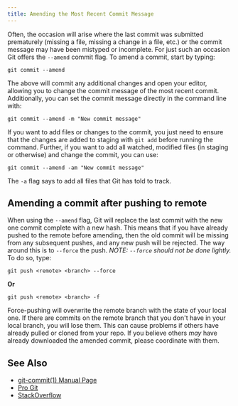 ```yaml
---
title: Amending the Most Recent Commit Message
---
```

Often, the occasion will arise where the last commit was submitted prematurely (missing a file, missing a change in a file, etc.) or the commit message may have been mistyped or incomplete. For just such an occasion Git offers the `--amend` commit flag. To amend a commit, start by typing:

    git commit --amend

The above will commit any additional changes and open your editor, allowing you to change the commit message of the most recent commit. Additionally, you can set the commit message directly in the command line with:

    git commit --amend -m "New commit message"

If you want to add files or changes to the commit, you just need to ensure that the changes are added to staging with `git add` before running the command. Further, if you want to add all watched, modified files (in staging or otherwise) and change the commit, you can use:

    git commit --amend -am "New commit message"

The `-a` flag says to add all files that Git has told to track.

## Amending a commit after pushing to remote

When using the `--amend` flag, Git will replace the last commit with the new one commit complete with a new hash. This means that if you have already pushed to the remote before amending, then the old commit will be missing from any subsequent pushes, and any new push will be rejected. The way around this is to `--force` the push. _NOTE: `--force` should not be done lightly._ To do so, type:

    git push <remote> <branch> --force

**Or**

    git push <remote> <branch> -f

Force-pushing will overwrite the remote branch with the state of your local one. If there are commits on the remote branch that you don't have in your local branch, you will lose them. This can cause problems if others have already pulled or cloned from your repo. If you believe others _may_ have already downloaded the amended commit, please coordinate with them.

## See Also

*   <a href='https://www.kernel.org/pub/software/scm/git/docs/git-commit.html' target='_blank' rel='nofollow'>git-commit(1) Manual Page</a>
*   <a href='https://git-scm.com/book/en/v2/Git-Tools-Rewriting-History' target='_blank' rel='nofollow'>Pro Git</a>
*   <a href='http://stackoverflow.com/questions/179123/edit-an-incorrect-commit-message-in-git/179147#179147' target='_blank' rel='nofollow'>StackOverflow</a>